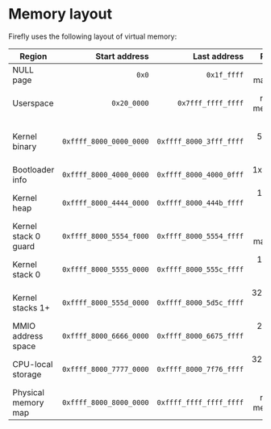 # Memory layout

Firefly uses the following layout of virtual memory:

| Region               |           Start address |            Last address |                 Pages |      Size |
| -------------------- | ----------------------: | ----------------------: | --------------------: | --------: |
| NULL page            |                   `0x0` |             `0x1f_ffff` |            not mapped |     2 MiB |
| Userspace            |             `0x20_0000` |      `0x7fff_ffff_ffff` |        rest of memory | < 128 TiB |
| Kernel binary        | `0xffff_8000_0000_0000` | `0xffff_8000_3fff_ffff` | up to 512x 2 MiB page |     1 GiB |
| Bootloader info      | `0xffff_8000_4000_0000` | `0xffff_8000_4000_0fff` |         1x 4 KiB page |     4 KiB |
| Kernel heap          | `0xffff_8000_4444_0000` | `0xffff_8000_444b_ffff` |       128x 4 KiB page |   512 KiB |
| Kernel stack 0 guard | `0xffff_8000_5554_f000` | `0xffff_8000_5554_ffff` |            not mapped |     4 KiB |
| Kernel stack 0       | `0xffff_8000_5555_0000` | `0xffff_8000_555c_ffff` |       128x 4 KiB page |   512 KiB |
| Kernel stacks 1+     | `0xffff_8000_555d_0000` | `0xffff_8000_5d5c_ffff` |    32,768x 4 KiB page |   128 MiB |
| MMIO address space   | `0xffff_8000_6666_0000` | `0xffff_8000_6675_ffff` |       256x 4 KiB page |     1 MiB |
| CPU-local storage    | `0xffff_8000_7777_0000` | `0xffff_8000_7f76_ffff` |    32,768x 4 KiB page |   128 MiB |
| Physical memory map  | `0xffff_8000_8000_0000` | `0xffff_ffff_ffff_ffff` |        rest of memory | < 128 TiB |
